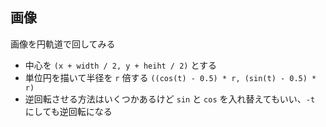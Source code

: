 ---
---
## 画像

画像を円軌道で回してみる

* 中心を `(x + width / 2, y + heiht / 2)` とする
* 単位円を描いて半径を `r` 倍する `((cos(t) - 0.5) * r, (sin(t) - 0.5) * r)`
* 逆回転させる方法はいくつかあるけど `sin` と `cos` を入れ替えてもいい、`-t` にしても逆回転になる

<script type="module">

const config = {
	parent: document.getElementsByTagName("article")[0],
	type: Phaser.AUTO,
	width: 800,
	height: 600,
	physics: {
		default: "arcade",
		arcade: {
			debug: true
		}
	},
	scene: {
		preload: preload,
		create: create,
		update: update
	}
};

const game = new Phaser.Game(config);
let display;
let p1;
let p2;
let p3;
let t = 0;

function preload()
{
	this.load.image("player", "./character-blue.png");
	this.load.image("player2", "./arrow-blue.png");
	this.load.image("player3", "./arrow-red.png");
}

function create()
{
	display = this.add.text(10, 10, "x: 0, y: 0");
	p1 = this.physics.add.sprite(300, 300, "player");
	p2 = this.physics.add.sprite(0, 0, "player2");
	p3 = this.physics.add.sprite(0, 0, "player3");
}

function update()
{
	const r = 100;
	t++;
	t %= 360;
	p2.setX(300 + p1.width  / 2 + (Math.cos(t * Math.PI / 180) - 0.5) * r);
	p2.setY(300 + p1.height / 2 + (Math.sin(t * Math.PI / 180) - 0.5) * r);
	
	p3.setX(300 + p1.width  / 2 + (Math.sin(t * Math.PI / 180) - 0.5) * r);
	p3.setY(300 + p1.height / 2 + (Math.cos(t * Math.PI / 180) - 0.5) * r);
	
	display.setText(`x: ${p2.x}, y: ${p2.y}`);
}

</script>
